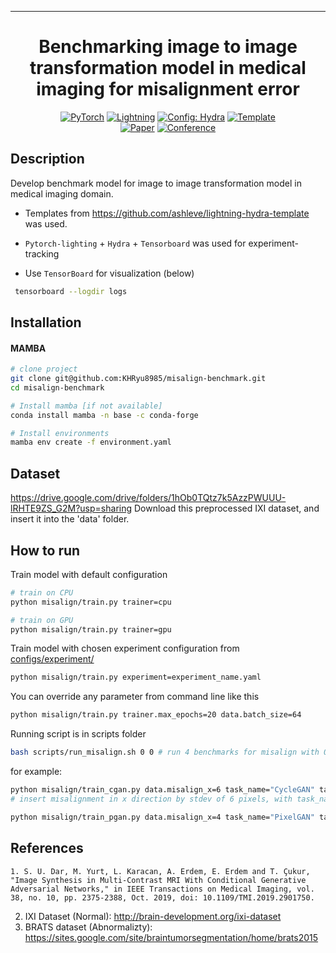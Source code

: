 _____________________________________________________________________

<div align="center">

# Benchmarking image to image transformation model in medical imaging for misalignment error

<a href="https://pytorch.org/get-started/locally/"><img alt="PyTorch" src="https://img.shields.io/badge/PyTorch-ee4c2c?logo=pytorch&logoColor=white"></a>
<a href="https://pytorchlightning.ai/"><img alt="Lightning" src="https://img.shields.io/badge/-Lightning-792ee5?logo=pytorchlightning&logoColor=white"></a>
<a href="https://hydra.cc/"><img alt="Config: Hydra" src="https://img.shields.io/badge/Config-Hydra-89b8cd"></a>
<a href="https://github.com/ashleve/lightning-hydra-template"><img alt="Template" src="https://img.shields.io/badge/-Lightning--Hydra--Template-017F2F?style=flat&logo=github&labelColor=gray"></a><br>
[![Paper](http://img.shields.io/badge/paper-arxiv.1001.2234-B31B1B.svg)](https://www.nature.com/articles/nature14539)
[![Conference](http://img.shields.io/badge/AnyConference-year-4b44ce.svg)](https://papers.nips.cc/paper/2020)

</div>

## Description

Develop benchmark model for image to image transformation model in medical imaging domain.

- Templates from https://github.com/ashleve/lightning-hydra-template was used.

- `Pytorch-lighting` + `Hydra` + `Tensorboard` was used for experiment-tracking

- Use `TensorBoard` for visualization (below)
```bash
 tensorboard --logdir logs 
 ``` 
 
## Installation

#### MAMBA

```bash
# clone project
git clone git@github.com:KHRyu8985/misalign-benchmark.git
cd misalign-benchmark

# Install mamba [if not available]
conda install mamba -n base -c conda-forge

# Install environments
mamba env create -f environment.yaml
```

## Dataset
https://drive.google.com/drive/folders/1hOb0TQtz7k5AzzPWUUU-lRHTE9ZS_G2M?usp=sharing
Download this preprocessed IXI dataset, and insert it into the 'data' folder.

## How to run

Train model with default configuration

```bash
# train on CPU
python misalign/train.py trainer=cpu

# train on GPU
python misalign/train.py trainer=gpu
```

Train model with chosen experiment configuration from [configs/experiment/](configs/experiment/)

```bash
python misalign/train.py experiment=experiment_name.yaml
```

You can override any parameter from command line like this

```bash
python misalign/train.py trainer.max_epochs=20 data.batch_size=64
```

Running script is in scripts folder
```bash
bash scripts/run_misalign.sh 0 0 # run 4 benchmarks for misalign with 0, 0
```

for example:
```bash
python misalign/train_cgan.py data.misalign_x=6 task_name="CycleGAN" tags=["xy60"]  
# insert misalignment in x direction by stdev of 6 pixels, with task_name and tags (for saving)

python misalign/train_pgan.py data.misalign_x=4 task_name="PixelGAN" tags=["xy40"]  # Same for pGAN
```


## References

```cite
1. S. U. Dar, M. Yurt, L. Karacan, A. Erdem, E. Erdem and T. Çukur, "Image Synthesis in Multi-Contrast MRI With Conditional Generative Adversarial Networks," in IEEE Transactions on Medical Imaging, vol. 38, no. 10, pp. 2375-2388, Oct. 2019, doi: 10.1109/TMI.2019.2901750.
```
2. IXI Dataset (Normal): http://brain-development.org/ixi-dataset
3. BRATS dataset (Abnormalizty): https://sites.google.com/site/braintumorsegmentation/home/brats2015
